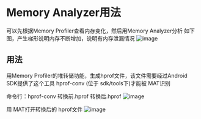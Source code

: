 # Memory Analyzer用法
可以先根据Memory Profiler查看内存变化，然后用Memory Analyzer分析
如下图，产生梯形说明内存不断增加，说明有内存泄漏情况
![image](https://img-blog.csdnimg.cn/20190415233659625.png?x-oss-process=image/watermark,type_ZmFuZ3poZW5naGVpdGk,shadow_10,text_aHR0cHM6Ly9ibG9nLmNzZG4ubmV0L2NoYW9fc2hlbg==,size_16,color_FFFFFF,t_70 "")

## 用法
用Memory Profiler的堆转储功能，生成hprof文件，该文件需要经过Android SDK提供了这个工具 hprof-conv (位于 sdk/tools下)才能被 MAT识别

命令行：hprof-conv 转换前.hprof 转换后.hprof
![image](https://img-blog.csdnimg.cn/20190415235848803.png "")


 用 MAT打开转换后的 hprof文件 
![image](https://img-blog.csdnimg.cn/20190416001003148.png?x-oss-process=image/watermark,type_ZmFuZ3poZW5naGVpdGk,shadow_10,text_aHR0cHM6Ly9ibG9nLmNzZG4ubmV0L2NoYW9fc2hlbg==,size_16,color_FFFFFF,t_70 "")

